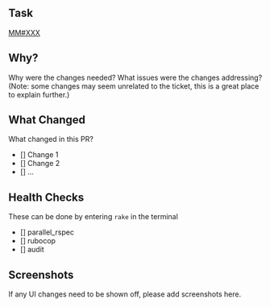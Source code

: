 ## Task

[MM#XXX]()

## Why?

Why were the changes needed? What issues were the changes addressing?
(Note: some changes may seem unrelated to the ticket, this is a great place to explain further.)

## What Changed

What changed in this PR?

* [] Change 1
* [] Change 2
* [] ...

## Health Checks

These can be done by entering `rake` in the terminal

* [] parallel_rspec
* [] rubocop
* [] audit

## Screenshots

If any UI changes need to be shown off, please add screenshots here.
